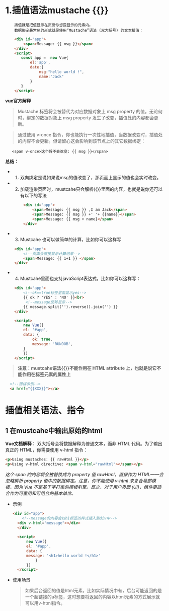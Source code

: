 
# 1.插值语法mustache {{}}
  
        插值就是把值显示在页面你想要显示的元素内。
        数据绑定最常见的形式就是使用“Mustache”语法 (双大括号) 的文本插值：

```html
    <div id="app">
        <span>Message: {{ msg }}</span>
    </div>
    <script>
       const app =  new Vue{
           el:'app',
           date:{
               msg:"hello world !",
               name:"Jack"
           }
       }    
    </script>
```
  
 **vue官方解释**
 >Mustache 标签将会被替代为对应数据对象上 msg property 的值。无论何时，绑定的数据对象上 msg property 发生了改变，插值处的内容都会更新。

 >通过使用 v-once 指令，你也能执行一次性地插值，当数据改变时，插值处的内容不会更新。但请留心这会影响到该节点上的其它数据绑定：
 ```
    <span v-once>这个将不会改变: {{ msg }}</span>
 ```
**总结：**
 + 1. 双向绑定是说如果说msg的值改变了，那页面上显示的值也会实时改变。
 + 2. 加载渲染页面时，mustcahe只会解析{{}}里面的内容，也就是说你还可以有以下的写法
```html
        <div id="app">
            <span>Message: {{ msg }} ,I am Jack</span>
            <span>Message: {{ msg }} +' '+ {{name}}</span>
            <span>Message: {{ msg + name}</span>
        </div>
```
  + 3. Mustcahe 也可以做简单的计算，比如你可以这样写
  ```html
      <div id="app">
          <!--页面会直接显示计算结果-->
          <span>Message: {{ 1+1 }} </span>
      </div>
  ```
  + 4. Mustcahe里面也支持javaScript表达式，比如你可以这样写：
  ```html
      <div id="app">
          <!--ok==true标签里面显示yes-->
          {{ ok ? 'YES' : 'NO' }}<br>
           <!--message反转显示-->
          {{ message.split('').reverse().join('') }}
      </div>
  
      <script>
          new Vue({
          el: '#app',
          data: {
              ok: true,
              message: 'RUNOOB',
          }
          })
      </script>
  ```
  > **注意：mustcahe语法{{}}不能作用在 HTML attribute 上，也就是说它不能作用在标签元素的属性上**
  ```html
    <!--错误示例-->
    <a href="{{XXX}}"></a>
  ```
  
# 插值相关语法、指令
## 1 在mustcahe中输出原始的html

**Vue文档解释：**
双大括号会将数据解释为普通文本，而非 HTML 代码。为了输出真正的 HTML，你需要使用 v-html 指令：
```html
<p>Using mustaches: {{ rawHtml }}</p>
<p>Using v-html directive: <span v-html="rawHtml"></span></p>
```
*这个 span 的内容将会被替换成为 property 值 rawHtml，直接作为 HTML——会忽略解析 property 值中的数据绑定。注意，你不能使用 v-html 来复合局部模板，因为 Vue 不是基于字符串的模板引擎。反之，对于用户界面 (UI)，组件更适合作为可重用和可组合的基本单位。*

* 示例
  ```html
  <div id="app">
      <!--message的内容会以h1标签的样式插入到div中-->
    <div v-html="message"></div>
    </div>
    
    <script>
        new Vue({
        el: '#app',
        data: {
        message: '<h1>hello world !</h1>'
            }
        })
    </script>
    ```

* 使用场景
  > 如果后台返回的值是html元素，比如实际情况中有，后台可能返回的是一个超链接的a标签，这时想要将返回的内容以html元素的方式展示就可以用v-html指令。

